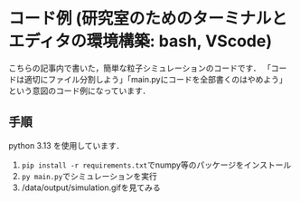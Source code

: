 # コード例 (研究室のためのターミナルとエディタの環境構築: bash, VScode)


こちらの記事内で書いた，簡単な粒子シミュレーションのコードです．
「コードは適切にファイル分割しよう」「main.pyにコードを全部書くのはやめよう」という意図のコード例になっています．

## 手順
python 3.13 を使用しています．

1. `pip install -r requirements.txt`でnumpy等のパッケージをインストール
2. `py main.py`でシミュレーションを実行
3. /data/output/simulation.gifを見てみる
